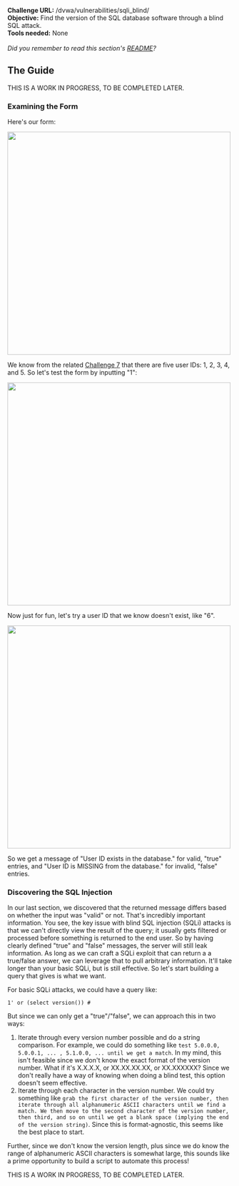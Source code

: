<b>Challenge URL:</b> /dvwa/vulnerabilities/sqli_blind/
<br>
<b>Objective:</b> Find the version of the SQL database software through a blind SQL attack.
<br>
<b>Tools needed:</b> None
<br><br>
<i>Did you remember to read this section's <a href="https://github.com/mrudnitsky/dvwa-guide-2019/blob/master/low/README.md">README</a>?</i>

<h2><b>The Guide</b></h2>

THIS IS A WORK IN PROGRESS, TO BE COMPLETED LATER.

<h3><b>Examining the Form</b></h3>

Here's our form:

<img src="https://github.com/mrudnitsky/dvwa-guide-2019/blob/master/low/screenshots/sqlibform.png" width="500">

We know from the related <a href="https://github.com/mrudnitsky/dvwa-guide-2019/blob/master/low/Challenge%2007:%20SQL%20Injection.md" target="_blank">Challenge 7</a> that there are five user IDs: 1, 2, 3, 4, and 5. So let's test the form by inputting "1":

<img src="https://github.com/keewenaw/dvwa-guide-2019/blob/master/low/screenshots/sqlibtestt.png" width="500">

Now just for fun, let's try a user ID that we know doesn't exist, like "6".

<img src="https://github.com/mrudnitsky/dvwa-guide-2019/blob/master/low/screenshots/sqlibtestf2.png" width="500">

So we get a message of "User ID exists in the database." for valid, "true" entries, and "User ID is MISSING from the database." for invalid, "false" entries. 

<h3><b>Discovering the SQL Injection</b></h3>

In our last section, we discovered that the returned message differs based on whether the input was "valid" or not. That's incredibly important information. You see, the key issue with blind SQL injection (SQLi) attacks is that we can't directly view the result of the query; it usually gets filtered or processed before something is returned to the end user. So by having clearly defined "true" and "false" messages, the server will still leak information. As long as we can craft a SQLi exploit that can return a a true/false answer, we can leverage that to pull arbitrary information. It'll take longer than your basic SQLi, but is still effective. So let's start building a query that gives is what we want.

For basic SQLi attacks, we could have a query like:

<code>1' or (select version()) #</code>

But since we can only get a "true"/"false", we can approach this in two ways:

<ol type="1">
  <li>Iterate through every version number possible and do a string comparison. For example, we could do something like <code>test 5.0.0.0, 5.0.0.1, ... , 5.1.0.0, ... until we get a match</code>. In my mind, this isn't feasible since we don't know the exact format of the version number. What if it's X.X.X.X, or XX.XX.XX.XX, or XX.XXXXXX? Since we don't really have a way of knowing when doing a blind test, this option doesn't seem effective.</li>
  <li>Iterate through each character in the version number. We could try something like <code>grab the first character of the version number, then iterate through all alphanumeric ASCII characters until we find a match. We then move to the second character of the version number, then third, and so on until we get a blank space (implying the end of the version string)</code>. Since this is format-agnostic, this seems like the best place to start.</li>
</ol>

Further, since we don't know the version length, plus since we do know the range of alphanumeric ASCII characters is somewhat large, this sounds like a prime opportunity to build a script to automate this process!

THIS IS A WORK IN PROGRESS, TO BE COMPLETED LATER.
